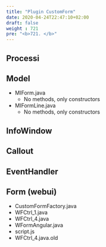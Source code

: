 ```yaml
---
title: "Plugin CustomForm"
date: 2020-04-24T22:47:10+02:00
draft: false
weight : 721
pre: "<b>721. </b>"
---
```

## Processi

## Model
- MIForm.java
    - No methods, only constructors
- MIFormLine.java
    - No methods, only constructors
## InfoWindow

## Callout

## EventHandler

## Form (webui)
- CustomFormFactory.java
- WFCtrl_1.java
- WFCtrl_4.java
- WFormAngular.java
- script.js
- WFCtrl_4.java.old


